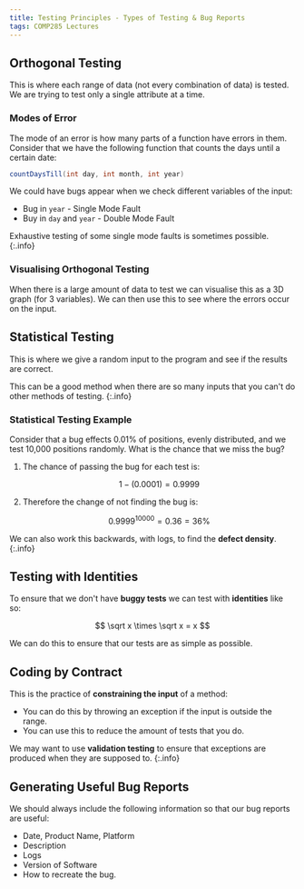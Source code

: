 ```yaml
---
title: Testing Principles - Types of Testing & Bug Reports
tags: COMP285 Lectures
---
```

## Orthogonal Testing
This is where each range of data (not every combination of data) is tested. We are trying to test only a single attribute at a time.

### Modes of Error
The mode of an error is how many parts of a function have errors in them. Consider that we have the following function that counts the days until a certain date:

```java
countDaysTill(int day, int month, int year)
```

We could have bugs appear when we check different variables of the input:

* Bug in `year` - Single Mode Fault
* Buy in `day` and `year` - Double Mode Fault

Exhaustive testing of some single mode faults is sometimes possible.
{:.info}

### Visualising Orthogonal Testing
When there is a large amount of data to test we can visualise this as a 3D graph (for 3 variables). We can then use this to see where the errors occur on the input.

## Statistical Testing
This is where we give a random input to the program and see if the results are correct. 

This can be a good method when there are so many inputs that you can't do other methods of testing.
{:.info}

### Statistical Testing Example
Consider that a bug effects 0.01% of positions, evenly distributed, and we test 10,000 positions randomly. What is the chance that we miss the bug?

1. The chance of passing the bug for each test is:

	$$
	1-(0.0001)=0.9999
	$$
1. Therefore the change of not finding the bug is:
	
	$$
	0.9999^{10000}=0.36=36\%
	$$
	
We can also work this backwards, with logs, to find the **defect density**.
{:.info}

## Testing with Identities
To ensure that we don't have **buggy tests** we can test with **identities** like so:

$$
\sqrt x \times \sqrt x = x
$$

We can do this to ensure that our tests are as simple as possible.

## Coding by Contract
This is the practice of **constraining the input** of a method:

* You can do this by throwing an exception if the input is outside the range.
* You can use this to reduce the amount of tests that you do.

We may want to use **validation testing** to ensure that exceptions are produced when they are supposed to.
{:.info}

## Generating Useful Bug Reports
We should always include the following information so that our bug reports are useful:

* Date, Product Name, Platform
* Description
* Logs
* Version of Software
* How to recreate the bug.